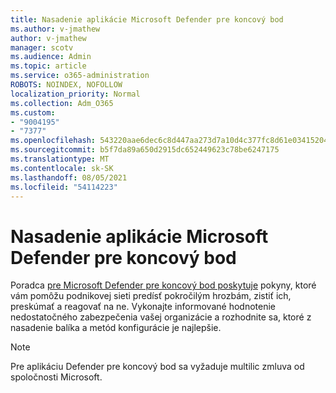 ```yaml
---
title: Nasadenie aplikácie Microsoft Defender pre koncový bod
ms.author: v-jmathew
author: v-jmathew
manager: scotv
ms.audience: Admin
ms.topic: article
ms.service: o365-administration
ROBOTS: NOINDEX, NOFOLLOW
localization_priority: Normal
ms.collection: Adm_O365
ms.custom:
- "9004195"
- "7377"
ms.openlocfilehash: 543220aae6dec6c8d447aa273d7a10d4c377fc8d61e03415204f5fd2eabe6242
ms.sourcegitcommit: b5f7da89a650d2915dc652449623c78be6247175
ms.translationtype: MT
ms.contentlocale: sk-SK
ms.lasthandoff: 08/05/2021
ms.locfileid: "54114223"
---
```

# <a name="deploy-microsoft-defender-for-endpoint"></a>Nasadenie aplikácie Microsoft Defender pre koncový bod

Poradca [pre Microsoft Defender pre koncový bod poskytuje](https://go.microsoft.com/fwlink/?linkid=2146241) pokyny, ktoré vám pomôžu podnikovej sieti predísť pokročilým hrozbám, zistiť ich, preskúmať a reagovať na ne. Vykonajte informované hodnotenie nedostatočného zabezpečenia vašej organizácie a rozhodnite sa, ktoré z nasadenie balíka a metód konfigurácie je najlepšie.

> [!NOTE]
> Pre aplikáciu Defender pre koncový bod sa vyžaduje multilic zmluva od spoločnosti Microsoft.

